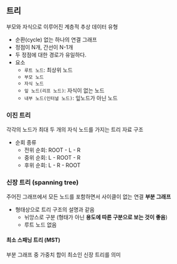 
## 트리
부모와 자식으로 이루어진 계층적 추상 데이터 유형
- 순환(cycle) 없는 하나의 연결 그래프
- 정점이 N개, 간선이 N-1개
- 두 정점에 대한 경로가 유일하다.
- 요소
  - `루트 노드`: 최상위 노드
  - `부모 노드`
  - `자식 노드`
  - `잎 노드(리프 노드)`: 자식이 없는 노드
  - `내부 노드(인터널 노드)`: 잎노드가 아닌 노드

### 이진 트리
각각의 노드가 최대 두 개의 자식 노드를 가지는 트리 자료 구조

- 순회 종류
  - 전위 순회: ROOT - L - R
  - 중위 순회: L - ROOT - R
  - 후위 순회: L - R - ROOT

### 신장 트리 (spanning tree)
주어진 그래프에서 모든 노드를 포함하면서 사이클이 없는 연결 **부분 그래프**
- 형태상으로 트리 구조의 설명과 같음
  - 뉘앙스로 구분 (형태가 아닌 **용도에 따른 구분으로 보는 것이 좋음**)
  - 루트 노드 없음

#### 최소 스패닝 트리 (MST)
부분 그래프 중 가중치 합이 최소인 신장 트리를 의미
